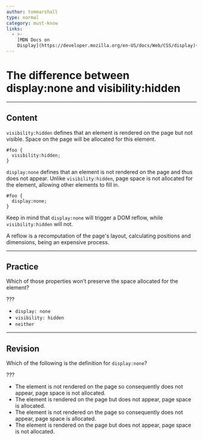 ```yaml
---
author: tommarshall
type: normal
category: must-know
links:
  - >-
    [MDN Docs on
    Display](https://developer.mozilla.org/en-US/docs/Web/CSS/display){documentation}
---
```


# The difference between display:none and visibility:hidden


---

## Content

`visibility:hidden` defines that an element is rendered on the page but not visible. Space on the page will be allocated for this element.

```plain-text
#foo {
  visibility:hidden;
}
```

`display:none` defines that an element is not rendered on the page and thus does not appear. Unlike `visibility:hidden`, page space is not allocated for the element, allowing other elements to fill in.

```plain-text
#foo {
  display:none;
}
```

Keep in mind that `display:none` will trigger a DOM reflow, while `visibility:hidden` will not.

A reflow is a recomputation of the page's layout, calculating positions and dimensions, being an expensive process.


---

## Practice

Which of those properties won’t preserve the space allocated for the element?

???

- `display: none`
- `visibility: hidden`
- `neither`


---

## Revision

Which of the following is the definition for `display:none`?

???

- The element is not rendered on the page so consequently does not appear, page space is not allocated.
- The element is rendered on the page but does not appear, page space is allocated.
- The element is not rendered on the page so consequently does not appear, page space is allocated.
- The element is rendered on the page but does not appear, page space is not allocated.
 
